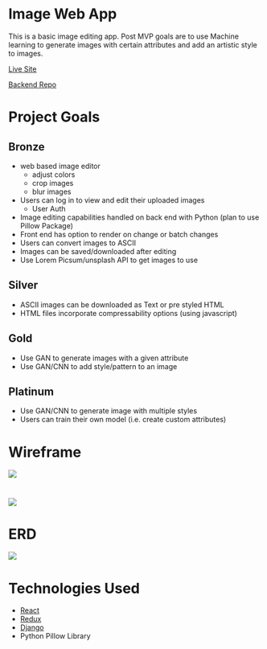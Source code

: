 # Image Web App
This is a basic image editing app. Post MVP goals are to use Machine learning to generate images with certain attributes and add an artistic style to images.

[Live Site](https://flow-images.surge.sh/)

[Backend Repo](https://github.com/nickl72/image-web-app-backend/tree/deployment)

# Project Goals
 
## Bronze

 * web based image editor
   * adjust colors
   * crop images
   * blur images
 * Users can log in to view and edit their uploaded images
   * User Auth
 * Image editing capabilities handled on back end with Python (plan to use Pillow Package)
 * Front end has option to render on change or batch changes 
 * Users can convert images to ASCII
 * Images can be saved/downloaded after editing
 * Use Lorem Picsum/unsplash API to get images to use

## Silver 
 * ASCII images can be downloaded as Text or pre styled HTML 
 * HTML files incorporate compressability options (using javascript)
 
## Gold

* Use GAN to generate images with a given attribute
* Use GAN/CNN to add style/pattern to an image

## Platinum

* Use GAN/CNN to generate image with multiple styles 
* Users can train their own model (i.e. create custom attributes)

# Wireframe
![](/planning/Wireframe-Home.png)
# 
![](/planning/Wireframe-Edit.png)

# ERD
![](/planning/ERD.png)

# Technologies Used
* [React](https://reactjs.org/)
* [Redux](https://redux.js.org/)
* [Django](https://www.djangoproject.com/)
* Python Pillow Library
